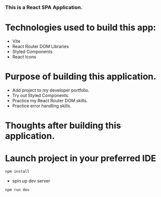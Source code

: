 ### This is a React SPA Application.

# Technologies used to build this app:

- Vite
- React Router DOM Libraries
- Styled Components
- React Icons

# Purpose of building this application.

- Add project to my developer portfolio.
- Try out Styled Components.
- Practice my React Router DOM skills.
- Practice error handling skills.

# Thoughts after building this application.

# Launch project in your preferred IDE

```sh
npm install
```

- spin up dev server

```sh
npm run dev
```
